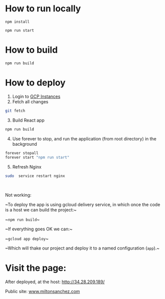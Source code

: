 # How to run locally

`npm install`

`npm run start`

# How to build

`npm run build`

# How to deploy

1. Login to [GCP Instances](https://console.cloud.google.com/compute/instances?project=portfolio-322621&tab=instances)
2. Fetch all changes
```bash
git fetch
```
3. Build React app
```bash
npm run build
```
4. Use forever to stop,  and run the application (from root directory) in the background
```bash
forever stopall
forever start "npm run start"
```
5. Refresh Nginx
```bash
sudo  service restart nginx
```

<br/>

Not working:

~To deploy the app is using gcloud delivery service, in which once the code is a host we can build the project:~

~`npm run build`~

~If everything goes OK we can:~

~`gcloud app deploy`~

~Which will thake our project and deploy it to a named configuration (`app`).~

# Visit the page: 

After deployed, at the host: http://34.28.209.189/

Public site: www.miltonsanchez.com